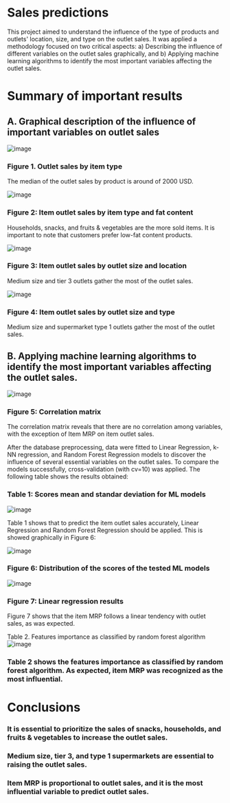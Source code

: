# Sales predictions
This project aimed to understand the influence of the type of products and outlets' location, size, and type on the outlet sales. It was applied a methodology focused on two critical aspects: a) Describing the influence of different variables on the outlet sales graphically, and b) Applying machine learning algorithms to identify the most important variables affecting the outlet sales. 
# Summary of important results
## A. Graphical description of the influence of important variables on outlet sales
![image](https://user-images.githubusercontent.com/96077675/154581416-ab0174a9-0e86-4327-bdc7-cd6c95121887.png)

### Figure 1. Outlet sales by item type
The median of the outlet sales by product is around of 2000 USD.

![image](https://user-images.githubusercontent.com/96077675/154581614-98200a97-aa8d-4074-a04a-38398e712d64.png)

### Figure 2: Item outlet sales by item type and fat content
Households, snacks, and fruits & vegetables are the more sold items. It is important to note that customers prefer low-fat content products.

![image](https://user-images.githubusercontent.com/96077675/154581936-f885c13f-8197-4581-b5f9-1201840d103f.png)

### Figure 3: Item outlet sales by outlet size and location
Medium size and tier 3 outlets gather the most of the outlet sales. 

![image](https://user-images.githubusercontent.com/96077675/154582164-ff3efa2a-42bc-4788-826f-119129b08be4.png)

### Figure 4: Item outlet sales by outlet size and type
Medium size and supermarket type 1 outlets gather the most of the outlet sales.

## B. Applying machine learning algorithms to identify the most important variables affecting the outlet sales. 
![image](https://user-images.githubusercontent.com/96077675/154582593-f216109f-9a61-48c6-bee4-b2a496ff16db.png)

### Figure 5: Correlation matrix
The correlation matrix reveals that there are no correlation among variables, with the exception of Item MRP on item outlet sales. 

After the database preprocessing, data were fitted to Linear Regression, k-NN regression, and Random Forest Regression models to discover the influence of several essential variables on the outlet sales. To compare the models successfully, cross-validation (with cv=10) was applied. The following table shows the results obtained: 

### Table 1: Scores mean and standar deviation for ML models
![image](https://user-images.githubusercontent.com/96077675/154583741-ed2e2d72-1a6b-40d3-a5d0-540135b5901e.png)

Table 1 shows that to predict the item outlet sales accurately, Linear Regression and Random Forest Regression should be applied. This is showed graphically in Figure 6:

![image](https://user-images.githubusercontent.com/96077675/154585190-e7814048-5f4c-4f42-91dc-35ec433145eb.png)

### Figure 6: Distribution of the scores of the tested ML models

![image](https://user-images.githubusercontent.com/96077675/154585339-3ad90b1e-6e4d-44e8-86ff-d5750cc0618d.png)

### Figure 7: Linear regression results

Figure 7 shows that the item MRP follows a linear tendency with outlet sales, as was expected. 

Table 2. Features importance as classified by random forest algorithm
![image](https://user-images.githubusercontent.com/96077675/154585621-7b081b98-3d92-4ddd-b705-2e8470f8a4f4.png)

### Table 2 shows the features importance as classified by random forest algorithm. As expected, item MRP was recognized as the most influential.

# Conclusions
### It is essential to prioritize the sales of snacks, households, and fruits & vegetables to increase the outlet sales. 
### Medium size, tier 3, and type 1 supermarkets are essential to raising the outlet sales. 
### Item MRP is proportional to outlet sales, and it is the most influential variable to predict outlet sales.



